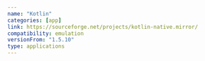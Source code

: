 ```yaml
---
name: "Kotlin"
categories: [app]
link: https://sourceforge.net/projects/kotlin-native.mirror/
compatibility: emulation
versionFrom: "1.5.10"
type: applications
---
```


